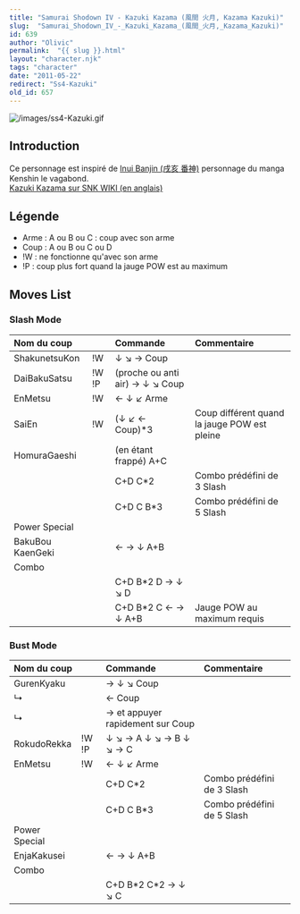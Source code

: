 ```yaml
---
title: "Samurai Shodown IV - Kazuki Kazama (風間 火月, Kazama Kazuki)"
slug:  "Samurai_Shodown_IV_-_Kazuki_Kazama_(風間_火月,_Kazama_Kazuki)"
id: 639
author: "Olivic"
permalink:  "{{ slug }}.html"
layout: "character.njk"
tags: "character"
date: "2011-05-22"
redirect: "Ss4-Kazuki"
old_id: 657
---
```


![](/images/ss4-Kazuki.gif "/images/ss4-Kazuki.gif")

## Introduction

Ce personnage est inspiré de [Inui Banjin (戌亥
番神)](http://en.wikipedia.org/wiki/List_of_Rurouni_Kenshin_characters#Inui_Banjin)
personnage du manga Kenshin le vagabond.  
[Kazuki Kazama sur SNK WIKI (en
anglais)](http://snk.wikia.com/wiki/Kazuki_Kazama)

## Légende

- Arme : A ou B ou C : coup avec son arme
- Coup : A ou B ou C ou D
- !W : ne fonctionne qu'avec son arme
- !P : coup plus fort quand la jauge POW est au maximum

## Moves List

### Slash Mode

| Nom du coup      |       | Commande                        | Commentaire                                  |
|:-----------------|-------|:--------------------------------|:---------------------------------------------|
| ShakunetsuKon    | !W    | ↓ ↘ → Coup                      |                                              |
| DaiBakuSatsu     | !W !P | (proche ou anti air) → ↓ ↘ Coup |                                              |
| EnMetsu          | !W    | ← ↓ ↙ Arme                      |                                              |
| SaiEn            | !W    | (↓ ↙ ← Coup)\*3                 | Coup différent quand la jauge POW est pleine |
| HomuraGaeshi     |       | (en étant frappé) A+C           |                                              |
|                  |       | C+D C\*2                        | Combo prédéfini de 3 Slash                   |
|                  |       | C+D C B\*3                      | Combo prédéfini de 5 Slash                   |
| Power Special    |       |                                 |                                              |
| BakuBou KaenGeki |       | ← → ↓ A+B                       |                                              |
| Combo            |       |                                 |                                              |
|                  |       | C+D B\*2 D → ↓ ↘ D              |                                              |
|                  |       | C+D B\*2 C ← → ↓ A+B            | Jauge POW au maximum requis                  |

### Bust Mode

| Nom du coup   |       | Commande                         | Commentaire                |
|:--------------|-------|:---------------------------------|:---------------------------|
| GurenKyaku    |       | → ↓ ↘ Coup                       |                            |
| ↳             |       | ← Coup                           |                            |
| ↳             |       | → et appuyer rapidement sur Coup |                            |
| RokudoRekka   | !W !P | ↓ ↘ → A ↓ ↘ → B ↓ ↘ → C          |                            |
| EnMetsu       | !W    | ← ↓ ↙ Arme                       |                            |
|               |       | C+D C\*2                         | Combo prédéfini de 3 Slash |
|               |       | C+D C B\*3                       | Combo prédéfini de 5 Slash |
| Power Special |       |                                  |                            |
| EnjaKakusei   |       | ← → ↓ A+B                        |                            |
| Combo         |       |                                  |                            |
|               |       | C+D B\*2 C\*2 → ↓ ↘ C            |                            |
